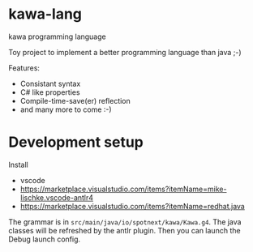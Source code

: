 # kawa-lang
kawa programming language

Toy project to implement a better programming language than java ;-)

Features:
* Consistant syntax
* C# like properties
* Compile-time-save(er) reflection
* and many more to come :-)

# Development setup

Install
* vscode
* https://marketplace.visualstudio.com/items?itemName=mike-lischke.vscode-antlr4
* https://marketplace.visualstudio.com/items?itemName=redhat.java

The grammar is in `src/main/java/io/spotnext/kawa/Kawa.g4`. The java classes will be refreshed by the antlr plugin. Then you can launch the Debug launch config.
